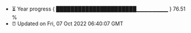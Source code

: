 - ⏳ Year progress { ██████████████████████▁▁▁▁▁▁▁▁ } 76.51 %
- ⏰ Updated on Fri, 07 Oct 2022 06:40:07 GMT

